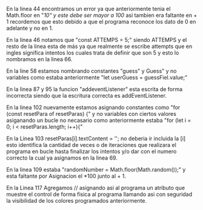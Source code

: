 En la linea 44 encontramos un error ya que anteriormente tenia el Math.floor en "*10" y este debe ser mayor a 100* asi tambien era faltante en + 1 recordemos que esto debido a que el programa reconoce los dato de 0 en adelante y no en 1.

En la linea 46 notamos que "const ATTEMPS = 5;" siendo ATTEMPS y el resto de la linea esta de más ya que realmente se escribe attempts que en ingles significa intentos los cuales trata de definir que son 5 y esto lo nombramos en la linea 66.

En la line 58 estamos nombrando constantes "guess" y Guess" y no variables como estaba anteriormente "let userGuess = guessFiel.value;"

En la linea 87 y 95 la funcion "addeventListener" esta escrita de forma incorrecta siendo que la escritura correcta es addEventListener.

En la linea 102 nuevamente estamos asignando constantes como "for (const resetPara of resetParas) {" y no variables con ciertos valores asiganando un bucle no necasario como anteriormente estaba "for (let i = 0; i < resetParas.length; i++){"

En la Linea 103 resetParas[i].textContent = ''; no deberia ir incluida la [i] esto identifica la cantidad de veces o de iteraciones que realizara el programa en bucle hasta finalizar los intentos y/o dar con el numero correcto la cual ya asignamos en la linea 69.

En la linea 109 estaba "randomNumber = Math.floor(Math.random());" y esta faltante por Asignacion el *100 junto al + 1.

En la Linea 117 Agregamos //<body> asignando asi al programa un atributo que muestre el control de forma fisica al programa llamando asi con seguridad la visibilidad de los colores programados anteriormente.
